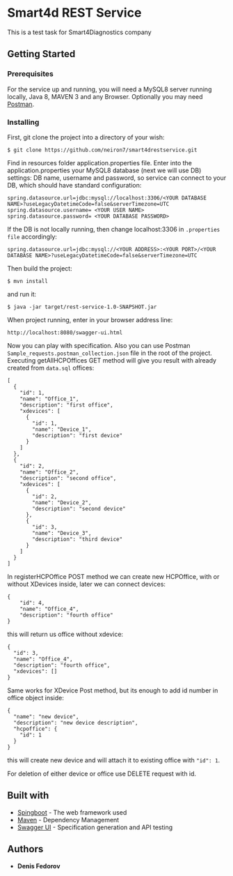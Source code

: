 # Smart4d REST Service

This is a test task for Smart4Diagnostics company

## Getting Started

### Prerequisites

For the service up and running, you will need a MySQL8 server running locally, Java 8, MAVEN 3 and any Browser. Optionally you may need [Postman](https://www.getpostman.com/).

### Installing

First, git clone the project into a directory of your wish:
```
$ git clone https://github.com/neiron7/smart4drestservice.git
```

Find in resources folder application.properties file. Enter into the application.properties your MySQL8 database (next we will use DB) settings: DB name, username and password, so service can connect to your DB, which should have standard configuration:
```
spring.datasource.url=jdbc:mysql://localhost:3306/<YOUR DATABASE NAME>?useLegacyDatetimeCode=false&serverTimezone=UTC
spring.datasource.username= <YOUR USER NAME>
spring.datasource.password= <YOUR DATABASE PASSWORD>
```
If the DB is not locally running, then change localhost:3306 in ```.properties file``` accordingly:
```
spring.datasource.url=jdbc:mysql://<YOUR ADDRESS>:<YOUR PORT>/<YOUR DATABASE NAME>?useLegacyDatetimeCode=false&serverTimezone=UTC
```
Then build the project:
```
$ mvn install
```
and run it:
```
$ java -jar target/rest-service-1.0-SNAPSHOT.jar
```
When project running, enter in your browser address line:
```
http://localhost:8080/swagger-ui.html
```
Now you can play with specification. Also you can use Postman ```Sample_requests.postman_collection.json``` file in the root of the project.
Executing getAllHCPOffices GET method will give you result with already created from ```data.sql``` offices:
```
[
  {
    "id": 1,
    "name": "Office_1",
    "description": "first office",
    "xdevices": [
      {
        "id": 1,
        "name": "Device_1",
        "description": "first device"
      }
    ]
  },
  {
    "id": 2,
    "name": "Office_2",
    "description": "second office",
    "xdevices": [
      {
        "id": 2,
        "name": "Device_2",
        "description": "second device"
      },
      {
        "id": 3,
        "name": "Device_3",
        "description": "third device"
      }
    ]
  }
]
```
In registerHCPOffice POST method we can create new HCPOffice, with or without XDevices inside, later we can connect devices:
```
{
    "id": 4,
    "name": "Office_4",
    "description": "fourth office"
}
```
this will return us office without xdevice:
```
{
  "id": 3,
  "name": "Office_4",
  "description": "fourth office",
  "xdevices": []
}
```

Same works for XDevice Post method, but its enough to add id number in office object inside:
```
{
  "name": "new device",
  "description": "new device description",
  "hcpoffice": {    
    "id": 1    
  }    
}
```
this will create new device and will attach it to existing office with ```"id": 1```.

For deletion of either device or office use DELETE request with id.


## Built with

* [Spingboot](https://spring.io/projects/spring-boot) - The web framework used
* [Maven](https://maven.apache.org/) - Dependency Management
* [Swagger UI](https://swagger.io/tools/swagger-ui/) - Specification generation and API testing

## Authors

* **Denis Fedorov** 
